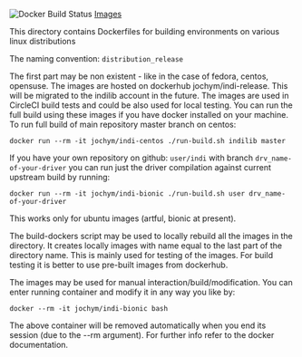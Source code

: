 
![Docker Build Status](https://img.shields.io/docker/build/jochym/indi-docker.svg)
[Images](https://hub.docker.com/r/jochym/indi-docker/builds/)

This directory contains Dockerfiles for building environments on various linux distributions

The naming convention: `distribution_release` 

The first part may be non existent - like in the case of fedora, centos, opensuse.
The images are hosted on dockerhub jochym/indi-release. This will be migrated to the 
indilib account in the future.
The images are used in CircleCI build tests and could be also used for local testing.
You can run the full build using these images if you have docker installed on your machine.
To run full build of main repository master branch on centos:

	docker run --rm -it jochym/indi-centos ./run-build.sh indilib master

If you have your own repository on github: `user/indi` with branch `drv_name-of-your-driver` you 
can run just the driver compilation against current upstream build by running:

	docker run --rm -it jochym/indi-bionic ./run-build.sh user drv_name-of-your-driver

This works only for ubuntu images (artful, bionic at present).

The build-dockers script may be used to locally rebuild all the images in the directory. 
It creates locally images with name equal to the last part of the directory name. This is mainly
used for testing of the images. For build testing it is better to use pre-built images from dockerhub.

The images may be used for manual interaction/build/modification. You can enter running container and
modify it in any way you like by:

	docker --rm -it jochym/indi-bionic bash

The above container will be removed automatically when you end its session (due to the --rm argument). 
For further info refer to the docker documentation.
